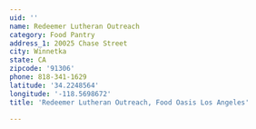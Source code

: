 ```yaml
---
uid: ''
name: Redeemer Lutheran Outreach
category: Food Pantry
address_1: 20025 Chase Street
city: Winnetka
state: CA
zipcode: '91306'
phone: 818-341-1629
latitude: '34.2248564'
longitude: '-118.5698672'
title: 'Redeemer Lutheran Outreach, Food Oasis Los Angeles'

---
```


